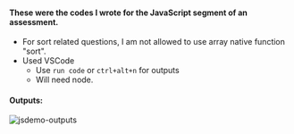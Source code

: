 #### These were the codes I wrote for the JavaScript segment of an assessment.
- For sort related questions, I am not allowed to use array native function "sort".
- Used VSCode
  - Use `run code` or `ctrl+alt+n` for outputs
  - Will need node.
#### Outputs:
![jsdemo-outputs](https://user-images.githubusercontent.com/93902958/161422662-fedb98c0-17a8-468c-8108-c1b9fdd4b770.png)

